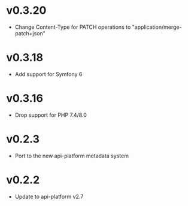 # v0.3.20

* Change Content-Type for PATCH operations to "application/merge-patch+json"

# v0.3.18

* Add support for Symfony 6

# v0.3.16

* Drop support for PHP 7.4/8.0

# v0.2.3

* Port to the new api-platform metadata system

# v0.2.2

* Update to api-platform v2.7
